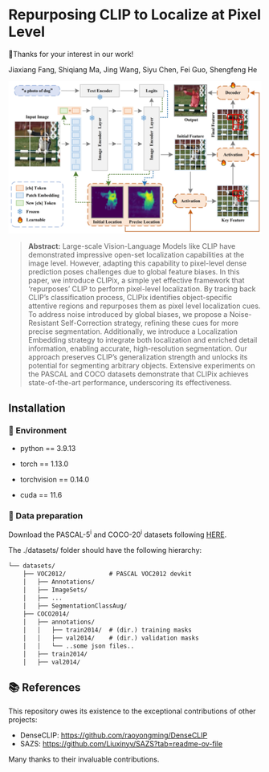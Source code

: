 # Repurposing CLIP to Localize at Pixel Level

📢Thanks for your interest in our work!

Jiaxiang Fang, Shiqiang Ma, Jing Wang, Siyu Chen, Fei Guo, Shengfeng He

![Alt text](./model.png)


> **Abstract:** Large-scale Vision-Language Models like CLIP have demonstrated impressive open-set localization capabilities at the image level. However, adapting this capability to pixel-level dense prediction poses challenges due to global feature biases. In this paper, we introduce CLIPix, a simple yet effective framework that ‘repurposes’ CLIP to perform pixel-level localization. By tracing back CLIP’s classification process, CLIPix identifies object-specific attentive regions and repurposes them as pixel level localization cues. To address noise introduced by global biases, we propose a Noise-Resistant Self-Correction strategy, refining these cues for more precise segmentation. Additionally, we introduce a Localization Embedding strategy to integrate both localization and enriched detail information, enabling accurate, high-resolution segmentation. Our approach preserves CLIP’s generalization strength and unlocks its potential for segmenting arbitrary objects. Extensive experiments on the PASCAL and COCO datasets demonstrate that CLIPix achieves state-of-the-art performance, underscoring its effectiveness.
   
## Installation

### 📘 Environment
   - python == 3.9.13

   - torch == 1.13.0

   - torchvision == 0.14.0 

   - cuda == 11.6


### 📝 Data preparation
Download the PASCAL-5<sup>i</sup> and COCO-20<sup>i</sup> datasets following  [HERE](https://github.com/juhongm999/hsnet).  


The ./datasets/ folder should have the following hierarchy:


    └── datasets/
        ├── VOC2012/            # PASCAL VOC2012 devkit
        │   ├── Annotations/
        │   ├── ImageSets/
        │   ├── ...
        │   ├── SegmentationClassAug/
        ├── COCO2014/           
        │   ├── annotations/
        │   │   ├── train2014/  # (dir.) training masks
        │   │   ├── val2014/    # (dir.) validation masks 
        │   │   └── ..some json files..
        │   ├── train2014/
        │   ├── val2014/
        

## 📚 References

This repository owes its existence to the exceptional contributions of other projects:

* DenseCLIP: https://github.com/raoyongming/DenseCLIP
* SAZS: https://github.com/Liuxinyv/SAZS?tab=readme-ov-file

Many thanks to their invaluable contributions.







